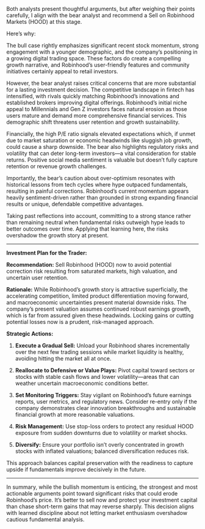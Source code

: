 Both analysts present thoughtful arguments, but after weighing their points carefully, I align with the bear analyst and recommend a Sell on Robinhood Markets (HOOD) at this stage.

Here’s why:

The bull case rightly emphasizes significant recent stock momentum, strong engagement with a younger demographic, and the company’s positioning in a growing digital trading space. These factors do create a compelling growth narrative, and Robinhood’s user-friendly features and community initiatives certainly appeal to retail investors.

However, the bear analyst raises critical concerns that are more substantial for a lasting investment decision. The competitive landscape in fintech has intensified, with rivals quickly matching Robinhood’s innovations and established brokers improving digital offerings. Robinhood’s initial niche appeal to Millennials and Gen Z investors faces natural erosion as those users mature and demand more comprehensive financial services. This demographic shift threatens user retention and growth sustainability.

Financially, the high P/E ratio signals elevated expectations which, if unmet due to market saturation or economic headwinds like sluggish job growth, could cause a sharp downside. The bear also highlights regulatory risks and volatility that can deter long-term investors—a vital consideration for stable returns. Positive social media sentiment is valuable but doesn’t fully capture retention or revenue growth challenges.

Importantly, the bear’s caution about over-optimism resonates with historical lessons from tech cycles where hype outpaced fundamentals, resulting in painful corrections. Robinhood’s current momentum appears heavily sentiment-driven rather than grounded in strong expanding financial results or unique, defendable competitive advantages.

Taking past reflections into account, committing to a strong stance rather than remaining neutral when fundamental risks outweigh hype leads to better outcomes over time. Applying that learning here, the risks overshadow the growth story at present.

---

**Investment Plan for the Trader:**

**Recommendation:** Sell Robinhood (HOOD) now to avoid potential correction risk resulting from saturated markets, high valuation, and uncertain user retention.

**Rationale:** While Robinhood’s growth story is attractive superficially, the accelerating competition, limited product differentiation moving forward, and macroeconomic uncertainties present material downside risks. The company’s present valuation assumes continued robust earnings growth, which is far from assured given these headwinds. Locking gains or cutting potential losses now is a prudent, risk-managed approach.

**Strategic Actions:**

1. **Execute a Gradual Sell:** Unload your Robinhood shares incrementally over the next few trading sessions while market liquidity is healthy, avoiding hitting the market all at once.

2. **Reallocate to Defensive or Value Plays:** Pivot capital toward sectors or stocks with stable cash flows and lower volatility—areas that can weather uncertain macroeconomic conditions better.

3. **Set Monitoring Triggers:** Stay vigilant on Robinhood’s future earnings reports, user metrics, and regulatory news. Consider re-entry only if the company demonstrates clear innovation breakthroughs and sustainable financial growth at more reasonable valuations.

4. **Risk Management:** Use stop-loss orders to protect any residual HOOD exposure from sudden downturns due to volatility or market shocks.

5. **Diversify:** Ensure your portfolio isn’t overly concentrated in growth stocks with inflated valuations; balanced diversification reduces risk.

This approach balances capital preservation with the readiness to capture upside if fundamentals improve decisively in the future.

---

In summary, while the bullish momentum is enticing, the strongest and most actionable arguments point toward significant risks that could erode Robinhood’s price. It’s better to sell now and protect your investment capital than chase short-term gains that may reverse sharply. This decision aligns with learned discipline about not letting market enthusiasm overshadow cautious fundamental analysis.